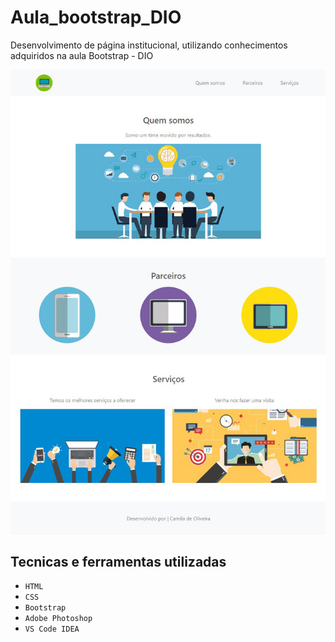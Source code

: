 # Aula_bootstrap_DIO
Desenvolvimento de página institucional, utilizando conhecimentos adquiridos na aula Bootstrap - DIO

![Aula_bootstrap_DIO](img/pagina-institucional-bootstrap.jpg)

## Tecnicas e ferramentas utilizadas
- ``HTML``
- ``CSS``
- ``Bootstrap``
- ``Adobe Photoshop``
- ``VS Code IDEA``
